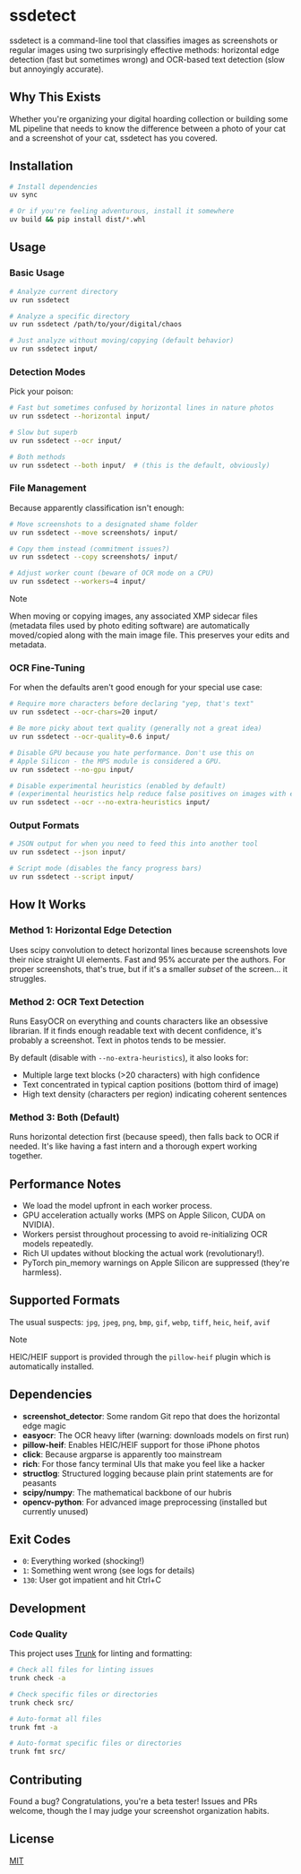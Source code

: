 # ssdetect

ssdetect is a command-line tool that classifies images as screenshots or regular images using two surprisingly effective methods: horizontal edge detection (fast but sometimes wrong) and OCR-based text detection (slow but annoyingly accurate).

## Why This Exists

Whether you're organizing your digital hoarding collection or building some ML pipeline that needs to know the difference between a photo of your cat and a screenshot of your cat, ssdetect has you covered.

## Installation

```bash
# Install dependencies
uv sync

# Or if you're feeling adventurous, install it somewhere
uv build && pip install dist/*.whl
```

## Usage

### Basic Usage

```bash
# Analyze current directory
uv run ssdetect

# Analyze a specific directory
uv run ssdetect /path/to/your/digital/chaos

# Just analyze without moving/copying (default behavior)
uv run ssdetect input/
```

### Detection Modes

Pick your poison:

```bash
# Fast but sometimes confused by horizontal lines in nature photos
uv run ssdetect --horizontal input/

# Slow but superb
uv run ssdetect --ocr input/

# Both methods
uv run ssdetect --both input/  # (this is the default, obviously)
```

### File Management

Because apparently classification isn't enough:

```bash
# Move screenshots to a designated shame folder
uv run ssdetect --move screenshots/ input/

# Copy them instead (commitment issues?)
uv run ssdetect --copy screenshots/ input/

# Adjust worker count (beware of OCR mode on a CPU)
uv run ssdetect --workers=4 input/
```

> [!NOTE]
> When moving or copying images, any associated XMP sidecar files (metadata files used by photo editing software) are automatically moved/copied along with the main image file. This preserves your edits and metadata.

### OCR Fine-Tuning

For when the defaults aren't good enough for your special use case:

```bash
# Require more characters before declaring "yep, that's text"
uv run ssdetect --ocr-chars=20 input/

# Be more picky about text quality (generally not a great idea)
uv run ssdetect --ocr-quality=0.6 input/

# Disable GPU because you hate performance. Don't use this on
# Apple Silicon - the MPS module is considered a GPU.
uv run ssdetect --no-gpu input/

# Disable experimental heuristics (enabled by default)
# (experimental heuristics help reduce false positives on images with engraved/natural text)
uv run ssdetect --ocr --no-extra-heuristics input/
```

### Output Formats

```bash
# JSON output for when you need to feed this into another tool
uv run ssdetect --json input/

# Script mode (disables the fancy progress bars)
uv run ssdetect --script input/
```

## How It Works

### Method 1: Horizontal Edge Detection

Uses scipy convolution to detect horizontal lines because screenshots love their nice straight UI elements. Fast and 95% accurate per the authors. For proper screenshots, that's true, but if it's a smaller _subset_ of the screen... it struggles.

### Method 2: OCR Text Detection

Runs EasyOCR on everything and counts characters like an obsessive librarian. If it finds enough readable text with decent confidence, it's probably a screenshot. Text in photos tends to be messier.

By default (disable with `--no-extra-heuristics`), it also looks for:

- Multiple large text blocks (>20 characters) with high confidence
- Text concentrated in typical caption positions (bottom third of image)
- High text density (characters per region) indicating coherent sentences

### Method 3: Both (Default)

Runs horizontal detection first (because speed), then falls back to OCR if needed. It's like having a fast intern and a thorough expert working together.

## Performance Notes

- We load the model upfront in each worker process.
- GPU acceleration actually works (MPS on Apple Silicon, CUDA on NVIDIA).
- Workers persist throughout processing to avoid re-initializing OCR models repeatedly.
- Rich UI updates without blocking the actual work (revolutionary!).
- PyTorch pin_memory warnings on Apple Silicon are suppressed (they're harmless).

## Supported Formats

The usual suspects: `jpg`, `jpeg`, `png`, `bmp`, `gif`, `webp`, `tiff`, `heic`, `heif`, `avif`

> [!NOTE]
> HEIC/HEIF support is provided through the `pillow-heif` plugin which is automatically installed.

## Dependencies

- **screenshot_detector**: Some random Git repo that does the horizontal edge magic
- **easyocr**: The OCR heavy lifter (warning: downloads models on first run)
- **pillow-heif**: Enables HEIC/HEIF support for those iPhone photos
- **click**: Because argparse is apparently too mainstream
- **rich**: For those fancy terminal UIs that make you feel like a hacker
- **structlog**: Structured logging because plain print statements are for peasants
- **scipy/numpy**: The mathematical backbone of our hubris
- **opencv-python**: For advanced image preprocessing (installed but currently unused)

## Exit Codes

- `0`: Everything worked (shocking!)
- `1`: Something went wrong (see logs for details)
- `130`: User got impatient and hit Ctrl+C

## Development

### Code Quality

This project uses [Trunk](https://trunk.io) for linting and formatting:

```bash
# Check all files for linting issues
trunk check -a

# Check specific files or directories
trunk check src/

# Auto-format all files
trunk fmt -a

# Auto-format specific files or directories
trunk fmt src/
```

## Contributing

Found a bug? Congratulations, you're a beta tester! Issues and PRs welcome, though the I may judge your screenshot organization habits.

## License

[MIT](LICENSE)
